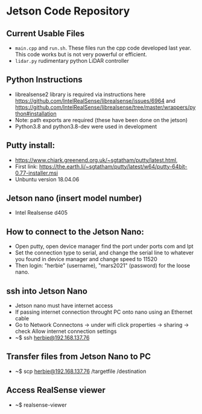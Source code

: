 # Jetson Code Repository

## Current Usable Files
- `main.cpp` and `run.sh`. These files run the cpp code developed last year. This code works but is not very powerful or efficient. 
- `lidar.py` rudimentary python LiDAR controller


## Python Instructions 
- librealsense2 library is required via instructions here https://github.com/IntelRealSense/librealsense/issues/6964 and https://github.com/IntelRealSense/librealsense/tree/master/wrappers/python#installation
- Note: path exports are required (these have been done on the jetson)
- Python3.8 and python3.8-dev were used in development


## Putty install: 
- https://www.chiark.greenend.org.uk/~sgtatham/putty/latest.html, 
- First link: https://the.earth.li/~sgtatham/putty/latest/w64/putty-64bit-0.77-installer.msi
- Unbuntu version 18.04.06

## Jetson nano (insert model number)
- Intel Realsense d405

## How to connect to the Jetson Nano:
- Open putty, open device manager find the port under ports com and lpt
- Set the connection type to serial, and change the serial line to whatever you found in device manager and change speed to 11520
- Then login: "herbie" (username), "mars2021" (password) for the loose nano.

## ssh into Jetson Nano
- Jetson nano must have internet access
- If passing internet connection throught PC onto nano using an Ethernet cable
- Go to Network Connectons -> under wifi click properties -> sharing -> check Allow internet connection settings
- ~$ ssh herbie@192.168.137.76

## Transfer files from Jetson Nano to PC
- ~$ scp herbie@192.168.137.76 /targetfile /destination

## Access RealSense viewer
- ~$ realsense-viewer
